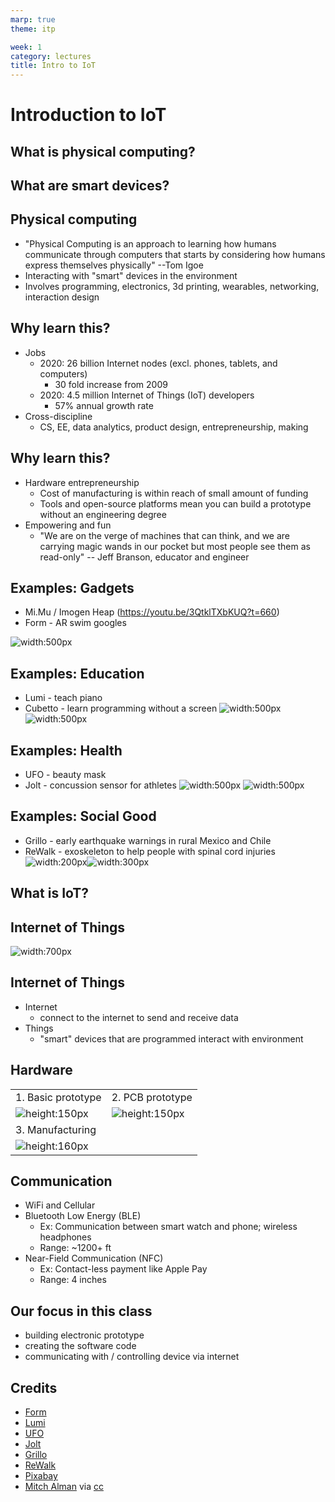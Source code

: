 ```yaml
---
marp: true
theme: itp

week: 1
category: lectures
title: Intro to IoT
---
```



<!-- headingDivider: 2 -->

# Introduction to IoT



## What is physical computing?


## What are smart devices?

## Physical computing
- "Physical Computing is an approach to learning how humans communicate through computers that starts by considering how humans express themselves physically" --Tom Igoe
- Interacting with "smart" devices in the environment
- Involves programming, electronics, 3d printing, wearables, networking, interaction design

## Why learn this? 

- Jobs
  - 2020: 26 billion Internet nodes (excl. phones, tablets, and computers)
    - 30 fold increase from 2009
  - 2020: 4.5 million Internet of Things (IoT) developers
    - 57% annual growth rate
- Cross-discipline
  - CS, EE, data analytics, product design, entrepreneurship, making

## Why learn this?

- Hardware entrepreneurship
  - Cost of manufacturing is within reach of small amount of funding
  - Tools and open-source platforms mean you can build a prototype without an engineering degree
- Empowering and fun
  - "We are on the verge of machines that can think, and we are carrying magic wands in our pocket but most people see them as read-only" -- Jeff Branson, educator and engineer

## Examples: Gadgets
- Mi.Mu / Imogen Heap (https://youtu.be/3QtklTXbKUQ?t=660)
- Form - AR swim googles

![width:500px](assets/form_googles.png?classes=float-left`)

## Examples: Education
  - Lumi - teach piano
  - Cubetto - learn programming without a screen
![width:500px](assets\lumi.jpg) ![width:500px](assets/cubertto.jpg)

## Examples: Health
  - UFO - beauty mask
  - Jolt - concussion sensor for athletes
![width:500px](assets\ufo_facemask.jpg) ![width:500px](assets/jolt.jpg)

## Examples: Social Good
  - Grillo - early earthquake warnings in rural Mexico and Chile
  - ReWalk - exoskeleton to help people with spinal cord injuries
![width:200px](assets/re_walk.jpg)![width:300px](assets\earthquake_monitor.png)

## What is IoT?

## Internet of Things

![width:700px](assets/iot_cloud.jpg)

## Internet of Things

- Internet
  - connect to the internet to send and receive data
- Things
  - "smart" devices that are programmed interact with environment 


## Hardware


|                                           |                                                      |
| ----------------------------------------- | ---------------------------------------------------- |
| 1. Basic prototype                        | 2. PCB prototype                                     |
| ![height:150px](assets/1564253817153.jpg) | ![height:150px](assets/16258754459_998d85ecb9_z.jpg) |
| 3. Manufacturing                          |                                                      |
| ![height:160px](assets/pcb_mfg.jpg)       |                                                      |

   

## Communication 

- WiFi and Cellular
- Bluetooth Low Energy (BLE)
  - Ex: Communication between smart watch and phone; wireless headphones
  - Range: ~1200+ ft
- Near-Field Communication (NFC) 
  - Ex: Contact-less payment like Apple Pay
  - Range: 4 inches

## Our focus in this class

- building electronic prototype
- creating the software code
- communicating with / controlling device via internet  

## Credits

- [Form](http://google.com)
- [Lumi](https://www.kickstarter.com/projects/playlumi/lumi-the-smarter-way-to-learn-and-play-music)
- [UFO](https://www.kickstarter.com/projects/1783400091/ufo-beauty-tech-revolutionizes-face-masks-in-90-se)
- [Jolt](https://www.kickstarter.com/projects/bdharva/jolt-sensor-better-concussion-detection-for-youth)
- [Grillo](https://grillo.io/)
- [ReWalk](https://rewalk.com/rewalk-personal-3/)
- [Pixabay](https://pixabay.com/vectors/network-iot-internet-of-things-782707/)
- [Mitch Alman](https://www.flickr.com/photos/67734410@N00/16258754459) via [cc](https://creativecommons.org/licenses/by-nc-sa/2.0/)

